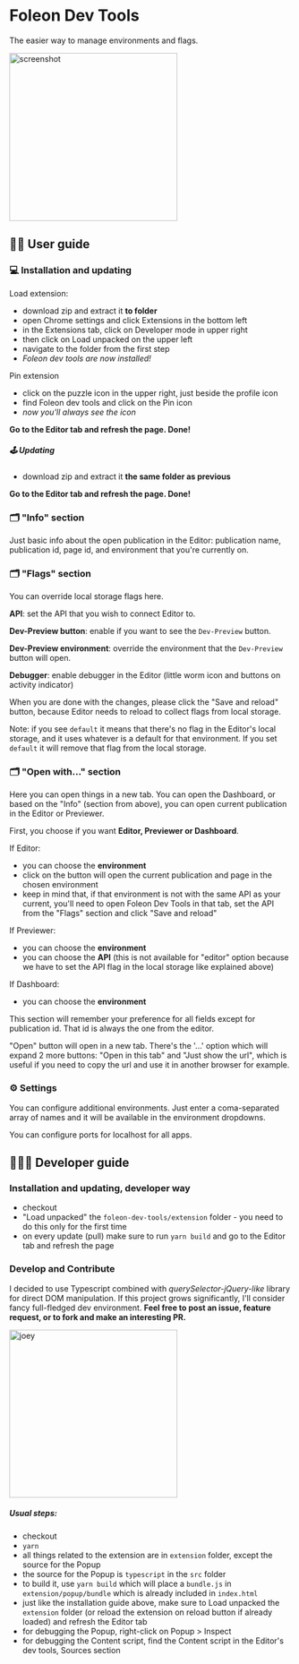 # Foleon Dev Tools

The easier way to manage environments and flags.

<img src="https://i.imgur.com/itbSrwn.png" alt="screenshot" width="300">

## 🕺🏻 User guide

### 💻 Installation and updating

Load extension:
- download zip and extract it **to folder**
- open Chrome settings and click Extensions in the bottom left
- in the Extensions tab, click on Developer mode in upper right
- then click on Load unpacked on the upper left
- navigate to the folder from the first step
- *Foleon dev tools are now installed!*

Pin extension
- click on the puzzle icon in the upper right, just beside the profile icon
- find Foleon dev tools and click on the Pin icon
- *now you'll always see the icon*

**Go to the Editor tab and refresh the page. Done!**

##### 🕹 Updating
- download zip and extract it **the same folder as previous**

**Go to the Editor tab and refresh the page. Done!**

### 🗂 "Info" section

Just basic info about the open publication in the Editor: publication name,
publication id, page id, and environment that you're currently on.

### 🗂 "Flags" section

You can override local storage flags here.

**API**: set the API that you wish to connect Editor to.

**Dev-Preview button**: enable if you want to see the `Dev-Preview` button.

**Dev-Preview environment**: override the environment that the `Dev-Preview` button will open.

**Debugger**: enable debugger in the Editor (little worm icon and buttons on activity indicator)

When you are done with the changes, please click the "Save and reload" button, because Editor needs to reload to
collect flags from local storage.

Note: if you see `default` it means that there's no flag in the Editor's local storage, and it uses whatever is a default for that environment.
If you set `default` it will remove that flag from the local storage.

### 🗂 "Open with..." section

Here you can open things in a new tab. You can open the Dashboard, or based on the "Info" (section from above), you can open current publication in the Editor or Previewer.

First, you choose if you want **Editor, Previewer or Dashboard**.

If Editor:
- you can choose the **environment**
- click on the button will open the current publication and page in the chosen environment
- keep in mind that, if that environment is not with the same API as your current, you'll need to open Foleon Dev Tools in that tab, set the API from the "Flags" section and click "Save and reload"

If Previewer:
- you can choose the **environment**
- you can choose the **API** (this is not available for "editor" option because we have to set the API flag in the local storage like explained above)

If Dashboard:
- you can choose the **environment**

This section will remember your preference for all fields except for publication id. That id is always the one from the editor.

"Open" button will open in a new tab. There's the '...' option which will expand 2 more buttons: "Open in this tab" and "Just show the url", which is useful if you need to copy the url and use it in another browser for example.

### ⚙️ Settings

You can configure additional environments. Just enter a coma-separated array of names and it will be available in the environment dropdowns.

You can configure ports for localhost for all apps.

## 👨🏻‍💻 Developer guide

### Installation and updating, developer way

- checkout
- "Load unpacked" the `foleon-dev-tools/extension` folder - you need to do this only for the first time
- on every update (pull) make sure to run `yarn build` and go to the Editor tab and refresh the page

### Develop and Contribute

I decided to use Typescript combined with _querySelector-jQuery-like_ library for direct DOM manipulation.
If this project grows significantly, I'll consider fancy full-fledged dev environment.
**Feel free to post an issue, feature request, or to fork and make an interesting PR.**

<img src="https://i.imgur.com/fyNBqmI.png" alt="joey" width="300">

##### Usual steps:
- checkout
- `yarn`
- all things related to the extension are in `extension` folder, except the source for the Popup
- the source for the Popup is `typescript` in the `src` folder
- to build it, use `yarn build` which will place a `bundle.js` in `extension/popup/bundle` which is already included in `index.html`
- just like the installation guide above, make sure to Load unpacked the `extension` folder (or reload the extension on reload button if already loaded) and refresh the Editor tab
- for debugging the Popup, right-click on Popup > Inspect
- for debugging the Content script, find the Content script in the Editor's dev tools, Sources section


